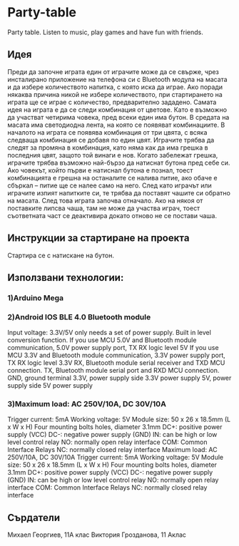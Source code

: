 # Party-table
Party table. Listen to music, play games and have fun with friends.

## Идея
Преди да започне играта един от играчите може да се свърже, чрез инсталирано приложение на телефона си с Bluetooth модула на масата и да избере количеството напитка, с която иска да играе. Ако поради някаква причина никой не избере количеството, при стартирането на играта ще се играе с количество, предварително зададено. Самата идея на играта е да се следи комбинация от цветове. Като е възможно да участват четирима човека, пред всеки един има бутон. В средата на масата има светодиодна лента, на която се появяват комбинациите. В началото на играта се появява комбинация от три цвята, с всяка следваща комбинация се добавя по един цвят. Играчите трябва да следят за промяна в комбинация, като няма как да има грешка в последния цвят, защото той винаги е нов. Когато забележат грешка, играчите трябва възможно най-бързо да натиснат бутона пред себе си. Ако човекът, който първи е натиснал бутона е познал, тоест комбинацията е грешна на останалите се налива питие, ако обаче е сбъркал – питие ще се налее само на него. След като играчът или играчите изпият напитките си, те трябва да поставят чашите си обратно на масата. След това играта започва отначало. Ако на някоя от поставките липсва чаша, там не може да участва играч, тоест съответната част се деактивира докато отново не се постави чаша.

## Инструкции за стартиране на проекта
Стартира се с натискане на бутон.

## Използвани технологии:
### 1)Arduino Mega
### 2)Android IOS BLE 4.0 Bluetooth module
Input voltage: 3.3V/5V only needs a set of power supply. 
Built in level conversion function. 
If you use MCU 5.0V and Bluetooth module communication, 5.0V power supply port, TX RX logic level 5V 
If you use MCU 3.3V and Bluetooth module communication, 3.3V power supply port, TX RX logic level 3.3V 
RX, Bluetooth module serial receiver and TXD MCU connection. 
TX, Bluetooth module serial port and RXD MCU connection. 
GND, ground terminal 
3.3V, power supply side 3.3V power supply 
5V, power supply side 5V power supply
### 3)Maximum load: AC 250V/10A, DC 30V/10A
Trigger current: 5mA
Working voltage: 5V
Module size: 50 x 26 x 18.5mm (L x W x H)
Four mounting bolts holes, diameter 3.1mm
DC+: positive power supply (VCC)
DC-: negative power supply (GND)
IN: can be high or low level control relay
NO: normally open relay interface
COM: Common Interface Relays
NC: normally closed relay interface
Maximum load: AC 250V/10A, DC 30V/10A
Trigger current: 5mA
Working voltage: 5V
Module size: 50 x 26 x 18.5mm (L x W x H)
Four mounting bolts holes, diameter 3.1mm
DC+: positive power supply (VCC)
DC-: negative power supply (GND)
IN: can be high or low level control relay
NO: normally open relay interface
COM: Common Interface Relays
NC: normally closed relay interface

## Сърдатели
Михаел Георгиев, 11A клас
Виктория Грозданова, 11 Аклас
